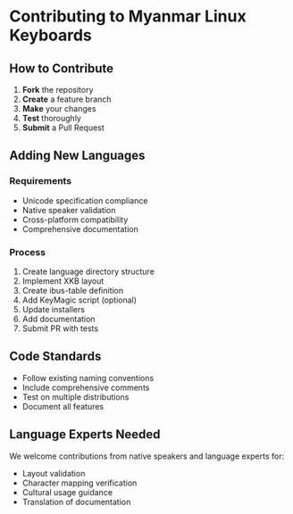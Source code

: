 # Contributing to Myanmar Linux Keyboards

## How to Contribute

1. **Fork** the repository
2. **Create** a feature branch
3. **Make** your changes
4. **Test** thoroughly
5. **Submit** a Pull Request

## Adding New Languages

### Requirements
- Unicode specification compliance
- Native speaker validation
- Cross-platform compatibility
- Comprehensive documentation

### Process
1. Create language directory structure
2. Implement XKB layout
3. Create ibus-table definition
4. Add KeyMagic script (optional)
5. Update installers
6. Add documentation
7. Submit PR with tests

## Code Standards

- Follow existing naming conventions
- Include comprehensive comments
- Test on multiple distributions
- Document all features

## Language Experts Needed

We welcome contributions from native speakers and language experts for:
- Layout validation
- Character mapping verification
- Cultural usage guidance
- Translation of documentation
